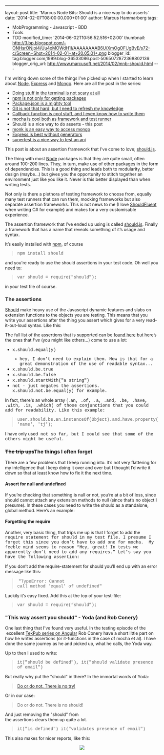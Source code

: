 ---
layout: post
title: 'Marcus Node Bits: Should is a nice way to do
asserts'
date: '2014-02-07T08:00:00.000+01:00'
author: Marcus Hammarberg
tags:
  - MobProgramming - Javascript - BDD
  - Tools
  - TDD
modified_time: '2014-06-02T10:56:52.516+02:00'
thumbnail: http://3.bp.blogspot.com/-ONHsrONjpi4/Uu4xMOWdH1I/AAAAAAAAB6U/XmOgOFUgBvE/s72-c/Screen+Shot+2014-02-01+at+20.05.01+.png
blogger_id: tag:blogger.com,1999:blog-36533086.post-5065072872368802136
blogger_orig_url: http://www.marcusoft.net/2014/02/mnb-should.html ---

<div dir="ltr" style="text-align: left;" trbidi="on">

I'm writing down some of the things I've picked up when I started to
learn about <a href="http://nodejs.org/" target="_blank">Node</a>,
<a href="http://expressjs.com/" target="_blank">Express</a> and
<a href="http://www.mongodb.org/" target="_blank">Mongo</a>. Here are
all the post in the series:

-   <a href="http://www.marcusoft.net/2014/02/mnb-terminal.html"
    target="_blank">Doing stuff in the terminal is not scary at all</a>
-   <a href="http://www.marcusoft.net/2014/02/mnb-npm.html"
    target="_blank">npm is not only for getting packages</a>
-   <a href="http://www.marcusoft.net/2014/02/mnb-packagejson.html"
    target="_blank">Package.json is a mighty tool</a>
-   <a href="http://www.marcusoft.net/2014/02/mnb-git.html"
    target="_blank">Git is not that hard, but I need to refresh my
    knowledge</a>
-   <a href="http://www.marcusoft.net/2014/02/mnb-callbacks.html"
    target="_blank">Callback function is cool stuff, and I even know how to
    write them</a>
-   <span
    style="color: #0000ee; text-decoration: underline;"><a href="http://www.marcusoft.net/2014/02/mnb-mocha.html"
    target="_blank">mocha is cool both as framework and test runner</a>
-   Should is a nice way to do asserts - this post 
-   <a href="http://www.marcusoft.net/2014/02/mnb-monk.html"
    target="_blank">monk is an easy way to access mongo</a>
-   <a href="http://www.marcusoft.net/2014/02/mnb-express.html"
    target="_blank">Express is best without generators</a>
-   <a href="http://www.marcusoft.net/2014/02/mnb-supertest.html"
    target="_blank">supertest is a nice way to test an api</a>

This post is about an assertion framework that I've come to love;
<a href="https://github.com/visionmedia/should.js/"
target="_blank">should.js</a>.

The thing with most
<a href="http://nodejs.org/" target="_blank">Node</a> packages is that
they are quite small, often around 100-200 lines. They, in turn, make
use of other packages in the form of dependencies. This is a good thing
and leads both to modularity, better design (maybe…) but gives you the
opportunity to stitch together an environment just like you like it.
Never is this better displayed than when writing tests.

Not only is there a plethora of testing framework to choose from,
equally many test runners that can run them, mocking frameworks but also
separate assertion frameworks. This is not news to me (I love
<a href="https://github.com/erichexter/Should"
target="_blank">ShouldFluent</a> when writing C# for example) and makes
for a very customisable experience.

The assertion framework that I’ve ended up using is called
<a href="https://github.com/visionmedia/should.js"
target="_blank">should.js</a>. Finally a framework that has a name that
reveals something of it’s usage and syntax.

It’s easily installed with
<a href="https://npmjs.org/" target="_blank">npm</a>, of course

> <span style="font-family: Courier New, Courier, monospace;">npm
> install should<span style="font-family: inherit;"> 

<span style="font-family: inherit;">and you're ready to use the should
assertions in your test code. Oh well you need to: 

> <span style="font-family: Courier New, Courier, monospace;">var should
> = require("should");

in your test file of course.

### The assertions

<a href="https://github.com/visionmedia/should.js"
target="_blank">Should</a> make heavy use of the Javascript dynamic
features and slabs on extension functions to the objects you are
testing. This means that you write your assertions after the thing you
assert which gives for a very read-it-out-loud syntax. Like this:

The full list of the assertions that is supported can be
<a href="https://github.com/visionmedia/should.js/"
target="_blank">found here</a> but here’s the ones that *I’ve* (you
might like others...) come to use a lot:

-   <span
    style="font-family: Courier New, Courier, monospace;">x.should.equal(y)
    - hey, I don't need to explain them. How is that for a great
    demonstration of the use of readable syntax...
-   <span
    style="font-family: Courier New, Courier, monospace;">x.should.be.true
-   <span
    style="font-family: Courier New, Courier, monospace;">x.should.be.false
-   <span
    style="font-family: Courier New, Courier, monospace;">x.should.startWith("a
    string")
-   <span
    style="font-family: Courier New, Courier, monospace;">not -
    just negates the assertions. <span
    style="font-family: Courier New, Courier, monospace;">x.should.not.be.equal(y)
    for example.

In fact, there's an whole array (<span
style="font-family: Courier New, Courier, monospace;">.an, .of, .a,
.and, .be, .have, .with, .is, .which) of those conjunctions that
you could add for readability. Like this <span
style="font-family: inherit;">example:<span
style="font-family: Courier New, Courier, monospace;"> 

> <span
> style="font-family: Courier New, Courier, monospace;">user.should.be.an.instanceOf(Object).and.have.property('name',
> 'tj'); 

<span style="font-family: inherit;">I have only used<span
style="font-family: Courier New, Courier, monospace;"> not<span
style="font-family: inherit;"> so far, but I could see that some of the
others might be useful. 

### ~~The trip ups~~The things I often forget

There are a few problems that I keep running into. It’s not very
flattering for my intelligence that I keep doing it over and over but I
thought I’d write it down so that at least know how to fix it the next
time.

#### Assert for null and undefined

If you’re checking that something is null or not, you’re at a bit of
loss, since should cannot attach any extension methods to null (since
that’s no object I presume). In these cases you need to write the should
as a standalone, global method.
Here’s an example:

#### Forgetting the require

Another, very basic thing, that trips me up is that I forget to add the
<span
style="font-family: Courier New, Courier, monospace;">require
statement for <span
style="font-family: Courier New, Courier, monospace;">should in
my test file. I presume I forget this since you don’t have to add one
for mocha.  My feeble mind seems to reason “Hey, great! In tests we
apparently don’t need to add any requires.”
Let’s say you have the following assertion:

If you don’t add the require-statement for should you’ll end up with an
error message like this:

> <span class="Apple-tab-span" style="white-space: pre;"> <span
> style="font-family: Courier New, Courier, monospace;">"TypeError:
> Cannot call method 'equal' of undefined"

Luckily it’s easy fixed. Add this at the top of your test-file:

> <span style="font-family: Courier New, Courier, monospace;">var should
> = require(“should”);

### "This way assert you should" - Yoda (and Rob Conery)

One last thing that I've found very useful. In the testing episode of
the  excellent
<a href="http://tekpub.com/products/angular" target="_blank">TekPub
series on Angular</a> Rob Conery have a short little part on how he
writes assertions (or it-functions in the case of mocha et al). I have
done the same journey as he and picked up, what he calls, the Yoda
way.

Up to then I used to write:

> <span style="font-family: Courier New, Courier, monospace;">it("should
> be defined"),
> it("should validate presence of email")

But really why put the "should" in there? In the immortal words of
Yoda:

> <a href="http://www.youtube.com/watch?v=BQ4yd2W50No" target="_blank">Do
> or do not. There is no try!</a>

Or in our case:

> Do or do not. There is no should!

And just removing<span style="white-space: pre;"> the "should"
from the assertions clears them up quite a lot.

> <span style="font-family: Courier New, Courier, monospace;">it("is
> defined")
> it("validates presence of email")

This also makes for nicer reports, like this:

<div class="separator" style="clear: both; text-align: center;">

<a
href="http://3.bp.blogspot.com/-ONHsrONjpi4/Uu4xMOWdH1I/AAAAAAAAB6U/XmOgOFUgBvE/s1600/Screen+Shot+2014-02-01+at+20.05.01+.png"
data-imageanchor="1" style="margin-left: 1em; margin-right: 1em;"><img
src="http://3.bp.blogspot.com/-ONHsrONjpi4/Uu4xMOWdH1I/AAAAAAAAB6U/XmOgOFUgBvE/s1600/Screen+Shot+2014-02-01+at+20.05.01+.png"
data-border="0" /></a>

</div>



</div>
